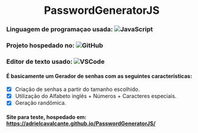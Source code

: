 <h1 align="center"> PasswordGeneratorJS </h1>

### Linguagem de programaçao usada: ![JavaScript](https://img.shields.io/badge/-JavaScript-%23FFC500?style=flat-square&logo=javascript&logoColor=ffffff)
### Projeto hospedado no: ![GitHub](https://img.shields.io/badge/-GitHub-181717?style=flat-square&logo=github)
### Editor de texto usado: ![VSCode](http://img.shields.io/badge/-VS%20Code-007ACC?style=flat-square&logo=visual-studio-code&logoColor=ffffff)

#### É basicamente um Gerador de senhas com as seguintes características:
- [x] Criação de senhas a partir do tamanho escolhido.
- [X] Utilização do Alfabeto inglês + Números + Caracteres especiais.
- [x] Geração randômica.

#### Site para teste, hospedado em: https://adrielcavalcante.github.io/PasswordGeneratorJS/
